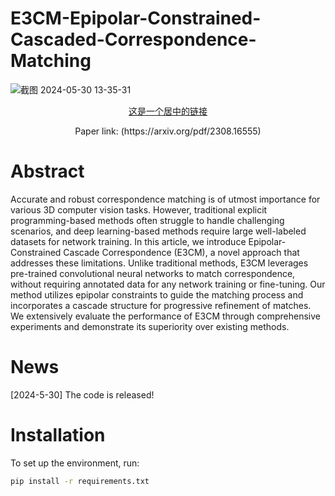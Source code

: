 # E3CM-Epipolar-Constrained-Cascaded-Correspondence-Matching


![截图 2024-05-30 13-35-31](https://github.com/bobojiang26/E3CM-Epipolar-Constrained-Cascaded-Correspondence-Matching/assets/91231457/cd3c79fa-df6a-40e0-9509-9ffc31b02e24)

<p align="center">
  <a href="https://example.com">这是一个居中的链接</a>
</p>

<p align="center">
  Paper link: (https://arxiv.org/pdf/2308.16555)
</p>


# Abstract
Accurate and robust correspondence matching is of utmost importance for various 3D computer vision tasks. However, traditional explicit programming-based methods often struggle to handle challenging scenarios, and deep learning-based methods require large well-labeled datasets for network training. In this article, we introduce Epipolar-Constrained Cascade Correspondence (E3CM), a novel approach that addresses these limitations. Unlike traditional methods, E3CM leverages pre-trained convolutional neural networks to match correspondence, without requiring annotated data for any network training or fine-tuning. Our method utilizes epipolar constraints to guide the matching process and incorporates a cascade structure for progressive refinement of matches. We extensively evaluate the performance of E3CM through comprehensive experiments and demonstrate its superiority over existing methods.

# News
[2024-5-30] The code is released!

# Installation
To set up the environment, run:

```sh
pip install -r requirements.txt

